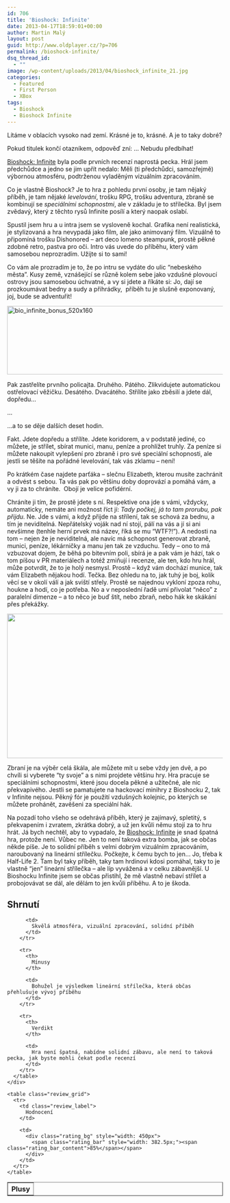 ```yaml
---
id: 706
title: 'Bioshock: Infinite'
date: 2013-04-17T18:59:01+00:00
author: Martin Malý
layout: post
guid: http://www.oldplayer.cz/?p=706
permalink: /bioshock-infinite/
dsq_thread_id:
  - ""
image: /wp-content/uploads/2013/04/bioshock_infinite_21.jpg
categories:
  - Featured
  - First Person
  - XBox
tags:
  - Bioshock
  - Bioshock Infinite
---
```

Lítáme v oblacích vysoko nad zemí. Krásné je to, krásné. A je to taky dobré?

<!--more-->

Pokud titulek končí otazníkem, odpověď zní: &#8230; Nebudu předbíhat!

[Bioshock: Infinite](http://oldplayer.cz/bio-inf) byla podle prvních recenzí naprostá pecka. Hrál jsem předchůdce a jedno se jim upřít nedalo: Měli (ti předchůdci, samozřejmě) výbornou atmosféru, podtrženou vyladěným vizuálním zpracováním.

Co je vlastně Bioshock? Je to hra z pohledu první osoby, je tam nějaký příběh, je tam nějaké _levelování_, trošku RPG, trošku adventura, zbraně se kombinují se _speciálními schopnostmi_, ale v základu je to střílečka. Byl jsem zvědavý, který z těchto rysů Infinite posílí a který naopak oslabí.

Spustil jsem hru a u intra jsem se vysloveně kochal. Grafika není realistická, je stylizovaná a hra nevypadá jako film, ale jako animovaný film. Vizuálně to připomíná trošku Dishonored &#8211; art deco lomeno steampunk, prostě pěkné zdobné retro, pastva pro oči. Intro vás uvede do příběhu, který vám samosebou neprozradím. Užijte si to sami!

Co vám ale prozradím je to, že po intru se vydáte do ulic &#8220;nebeského města&#8221;. Kusy země, vznášející se různě kolem sebe jako vzdušné plovoucí ostrovy jsou samosebou úchvatné, a vy si jdete a říkáte si: Jo, dají se prozkoumávat bedny a sudy a přihrádky,  příběh tu je slušně exponovaný, joj, bude se adventuřit!

<a href="http://www.xzone.cz/bioshock-infinite-bonus.php3?a_aid=gamer&a_bid=ddcc16be" target="_top"><img title="bio_infinite_bonus_520x160" alt="bio_infinite_bonus_520x160" src="http://www.oldplayer.cz/wp-content/uploads/2013/04/bio_infinite_bonus_520x160.jpg" width="520" height="160" /></a><img style="border: 0;" alt="" src="http://www.oldplayer.cz/wp-content/uploads/2013/04/imp.phpa_aidgamerampa_bidddcc16be" width="1" height="1" />

Pak zastřelíte prvního policajta. Druhého. Pátého. Zlikvidujete automatickou ostřelovací věžičku. Desátého. Dvacátého. Střílíte jako zběsilí a jdete dál, dopředu&#8230;

&#8230;

&#8230;a to se děje dalších deset hodin.

Fakt. Jdete dopředu a střílíte. Jdete koridorem, a v podstatě jediné, co můžete, je střílet, sbírat munici, manu, peníze a prohlížet truhly. Za peníze si můžete nakoupit vylepšení pro zbraně i pro své speciální schopnosti, ale jestli se těšíte na pořádné levelování, tak vás zklamu &#8211; není!

Po krátkém čase najdete parťáka &#8211; slečnu Elizabeth, kterou musíte zachránit a odvést s sebou. Ta vás pak po většinu doby doprovází a pomáhá vám, a vy ji za to chráníte.  Obojí je velice pofidérní.

Chráníte ji tím, že prostě jdete s ní. Respektive ona jde s vámi, vždycky, automaticky, nemáte ani možnost říct jí: _Tady počkej, já to tam prorubu, pak přijdu._ Ne. Jde s vámi, a když přijde na střílení, tak se schová za bednu, a tím je neviditelná. Nepřátelský voják nad ní stojí, pálí na vás a jí si ani nevšimne (tenhle herní prvek má název, říká se mu &#8220;WTF?!&#8221;). A nedosti na tom &#8211; nejen že je neviditelná, ale navíc má schopnost generovat zbraně, munici, peníze, lékárničky a manu jen tak ze vzduchu. Tedy &#8211; ono to má vzbuzovat dojem, že běhá po bitevním poli, sbírá je a pak vám je hází, tak o tom píšou v PR materiálech a totéž zmiňují i recenze, ale ten, kdo hru hrál, může potvrdit, že to je holý nesmysl. Prostě &#8211; když vám dochází munice, tak vám Elizabeth nějakou hodí. Tečka. Bez ohledu na to, jak tuhý je boj, kolik věcí se v okolí válí a jak sviští střely. Prostě se najednou vykloní zpoza rohu, houkne a hodí, co je potřeba. No a v neposlední řadě umí přivolat &#8220;něco&#8221; z paralelní dimenze &#8211; a to něco je buď štít, nebo zbraň, nebo hák ke skákání přes překážky.

[<img class="aligncenter size-large wp-image-708" alt="" src="http://www.oldplayer.cz/wp-content/uploads/2013/04/bioshockinfinite-600x337.jpg" width="600" height="337" srcset="https://oldplayer.cz/wp-content/uploads/2013/04/bioshockinfinite-600x337.jpg 600w, https://oldplayer.cz/wp-content/uploads/2013/04/bioshockinfinite-300x168.jpg 300w, https://oldplayer.cz/wp-content/uploads/2013/04/bioshockinfinite.jpg 1000w" sizes="(max-width: 600px) 100vw, 600px" />](http://www.oldplayer.cz/wp-content/uploads/2013/04/bioshockinfinite.jpg)

Zbraní je na výběr celá škála, ale můžete mít u sebe vždy jen dvě, a po chvíli si vyberete &#8220;ty svoje&#8221; a s nimi projdete většinu hry. Hra pracuje se speciálními schopnostmi, které jsou docela pěkné a užitečné, ale nic překvapivého. Jestli se pamatujete na hackovací minihry z Bioshocku 2, tak v Infinite nejsou. Pěkný fór je použití vzdušných kolejnic, po kterých se můžete prohánět, zavěšeni za speciální hák.

Na pozadí toho všeho se odehrává příběh, který je zajímavý, spletitý, s překvapením i zvratem, zkrátka dobrý, a už jen kvůli němu stojí za to hru hrát. Já bych nechtěl, aby to vypadalo, že [Bioshock: Infinite](http://oldplayer.cz/bio-inf) je snad špatná hra, protože není. Vůbec ne. Jen to není taková extra bomba, jak se občas někde píše. Je to solidní příběh s velmi dobrým vizuálním zpracováním, naroubovaný na lineární střílečku. Počkejte, k čemu bych to jen&#8230; Jo, třeba k Half-Life 2. Tam byl taky příběh, taky tam hrdinovi kdosi pomáhal, taky to je vlastně &#8220;jen&#8221; lineární střílečka &#8211; ale líp vyvážená a v celku zábavnější. U Bioshocku Infinite jsem se občas přistihl, že mě vlastně nebaví střílet a probojovávat se dál, ale dělám to jen kvůli příběhu. A to je škoda.

<a name="review"></a>

<div class="review">
  <h2>
    Shrnutí
  </h2>
  
  <div class="mainbox">
    <div class="procons">
      <table border="1">
        <tr>
          <th>
            Plusy
          </th>
          
          <td>
            Skvělá atmosféra, vizuální zpracování, solidní příběh
          </td>
        </tr>
        
        <tr>
          <th>
            Mínusy
          </th>
          
          <td>
            Bohužel je výsledkem lineární střílečka, která občas přehlušuje vývoj příběhu
          </td>
        </tr>
        
        <tr>
          <th>
            Verdikt
          </th>
          
          <td>
            Hra není špatná, nabídne solidní zábavu, ale není to taková pecka, jak byste mohli čekat podle recenzí
          </td>
        </tr>
      </table>
    </div>
    
    <table class="review_grid">
      <tr>
        <td class="review_label">
          Hodnocení
        </td>
        
        <td>
          <div class="rating_bg" style="width: 450px">
            <span class="rating_bar" style="width: 382.5px;"><span class="rating_bar_content">85%</span></span>
          </div>
        </td>
      </tr>
    </table>
  </div>
</div>

<div id="google_plus_one">
  <g:plusone></g:plusone>
</div>

<div id="fb_send_like">
</div>